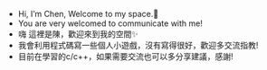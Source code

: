 
- Hi, I’m Chen, Welcome to my space.👋
- You are very welcomed to communicate with me!
- 嗨 這裡是陳，歡迎來到我的空間✨
- 我會利用程式碼寫一些個人小遊戲，沒有寫得很好，歡迎多交流指教!
- 目前在學習的c/c++，如果需要交流也可以多分享建議，感謝!
<!---
roroninja/roroninja is a ✨ special ✨ repository because its `README.md` (this file) appears on your GitHub profile.
You can click the Preview link to take a look at your changes.
--->
